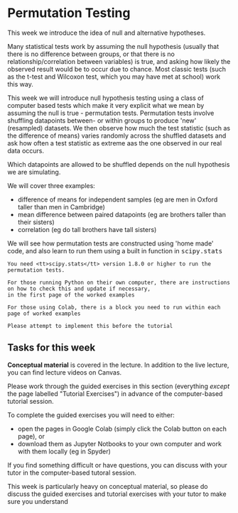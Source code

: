 # Permutation Testing

This week we introduce the idea of null and alternative hypotheses.

Many statistical tests work by assuming the null hypothesis (usually that there is no difference between groups, or that there is no relationship/correlation between variables) is true, and asking how likely the observed result would be to occur due to chance. Most classic tests (such as the t-test and Wilcoxon test, which you may have met at school) work this way.

This week we will introduce null hypothesis testing using a class of computer based tests which make it very explicit what we mean by assuming the null is true - permutation tests. Permutation tests involve shuffling datapoints between- or within groups to produce 'new' (resampled) datasets. We then observe how much the test statistic (such as the difference of means) varies randomly across the shuffled datasets and ask how often a test statistic as extreme aas the one observed in our real data occurs.

Which datapoints are allowed to be shuffled depends on the null hypothesis we are simulating.

We will cover three examples:
<ul>
<li> difference of means for independent samples (eg are men in Oxford taller than men in Cambridge)
<li> mean difference between paired datapoints (eg are brothers taller than their sisters)
<li> correlation (eg do tall brothers have tall sisters)
</ul>

We will see how permutation tests are constructed using 'home made' code, and also learn to run them using a built in function in <tt>scipy.stats</tt>

```{warning}
You need <tt>scipy.stats</tt> version 1.8.0 or higher to run the permutation tests.

For those running Python on their own computer, there are instructions on how to check this and update if necessary,
in the first page of the worked examples

For those using Colab, there is a block you need to run within each
page of worked examples

Please attempt to implement this before the tutorial
```


## Tasks for this week

<b>Conceptual material</b> is covered in the lecture. In addition to the
live lecture, you can find lecture videos on Canvas.

Please work through the guided exercises in this section (everything
<i>except</i> the page labelled "Tutorial Exercises") in advance of
the computer-based tutorial session.

To complete the guided exercises you will need to either:
<ul>
<li>open the pages in Google Colab (simply click the Colab button on each page), or
<li>download them as Jupyter Notbooks to your own computer and work
with them locally (eg in Spyder)
</ul>

If you find something difficult or have questions, you can discuss
with your tutor in the computer-based tutoral session.

This week is particularly heavy on conceptual material, so please do
discuss the guided exercises and tutorial exercises with your tutor to
make sure you understand
